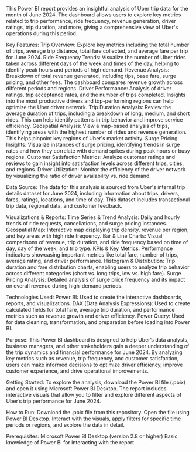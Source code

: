 This Power BI report provides an insightful analysis of Uber trip data for the month of June 2024. The dashboard allows users to explore key metrics related to trip performance, ride frequency, revenue generation, driver ratings, trip duration, and more, giving a comprehensive view of Uber's operations during this period.


Key Features:
Trip Overview: Explore key metrics including the total number of trips, average trip distance, total fare collected, and average fare per trip for June 2024.
Ride Frequency Trends: Visualize the number of Uber rides taken across different days of the week and times of the day, helping to identify peak hours and periods of high demand.
Revenue Analysis: Breakdown of total revenue generated, including tips, base fare, surge pricing, and other fees. The dashboard compares revenue growth across different periods and regions.
Driver Performance: Analysis of driver ratings, trip acceptance rates, and the number of trips completed. Insights into the most productive drivers and top-performing regions can help optimize the Uber driver network.
Trip Duration Analysis: Review the average duration of trips, including a breakdown of long, medium, and short rides. This can help identify patterns in trip behavior and improve service efficiency.
Geospatial Analysis: View a map-based analysis of trips, identifying areas with the highest number of rides and revenue generation. This helps pinpoint key regions of Uber's market activity.
Surge Pricing Insights: Visualize instances of surge pricing, identifying trends in surge rates and how they correlate with demand spikes during peak hours or busy regions.
Customer Satisfaction Metrics: Analyze customer ratings and reviews to gain insight into satisfaction levels across different trips, cities, and regions.
Driver Utilization: Monitor the efficiency of the driver network by visualizing the ratio of driver availability vs. ride demand.

Data Source:
The data for this analysis is sourced from Uber's internal trip details dataset for June 2024, including information about trips, drivers, fares, ratings, locations, and time of day. This dataset includes transactional trip data, regional data, and customer feedback.


Visualizations & Reports:
Time Series & Trend Analysis: Daily and hourly trends of ride requests, cancellations, and surge pricing instances.
Geospatial Map: Interactive map displaying trip density, revenue per region, and key areas with high ride frequency.
Bar & Line Charts: Visual comparisons of revenue, trip duration, and ride frequency based on time of day, day of the week, and trip type.
KPIs & Key Metrics: Performance indicators showcasing important metrics like total fare, number of trips, average rating, and driver performance.
Histogram & Distribution: Trip duration and fare distribution charts, enabling users to analyze trip behavior across different categories (short vs. long trips, low vs. high fare).
Surge Pricing Analysis: Detailed analysis of surge price frequency and its impact on overall revenue during high-demand periods.


Technologies Used:
Power BI: Used to create the interactive dashboards, reports, and visualizations.
DAX (Data Analysis Expressions): Used to create calculated fields for total fare, average trip duration, and performance metrics such as revenue growth and driver efficiency.
Power Query: Used for data cleaning, transformation, and preparation before loading into Power BI.


Purpose:
This Power BI dashboard is designed to help Uber’s data analysts, business managers, and other stakeholders gain a deeper understanding of the trip dynamics and financial performance for June 2024. By analyzing key metrics such as revenue, trip frequency, and customer satisfaction, users can make informed decisions to optimize driver efficiency, improve customer experience, and drive operational improvements.


Getting Started:
To explore the analysis, download the Power BI file (.pbix) and open it using Microsoft Power BI Desktop. The report includes interactive visuals that allow you to filter and explore different aspects of Uber’s trip performance for June 2024.


How to Run:
Download the .pbix file from this repository.
Open the file using Power BI Desktop.
Interact with the visuals, apply filters for specific time periods or regions, and explore the data in detail.


Prerequisites:
Microsoft Power BI Desktop (version 2.8 or higher)
Basic knowledge of Power BI for interacting with the report

